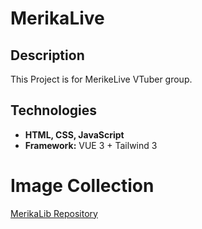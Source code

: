 # MerikaLive

## Description
This Project is for MerikeLive VTuber group.

## Technologies

- **HTML, CSS, JavaScript**
- **Framework:** VUE 3 + Tailwind 3

# Image Collection

[MerikaLib Repository](https://github.com/fedeval98/MerikaLib)